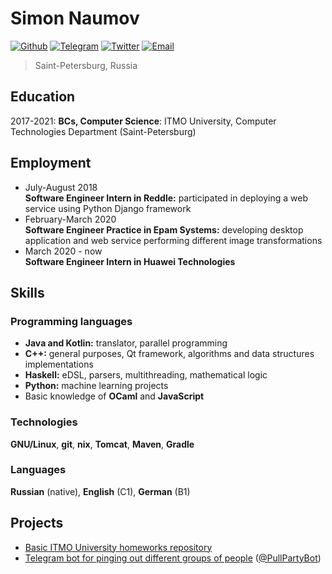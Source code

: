 # Simon Naumov

[![Github](https://img.shields.io/badge/github-nothingelsematters-black?logo=github)](https://github.com/nothingelsematters)
[![Telegram](https://img.shields.io/badge/telegram-itsfuntofantasize-blue?logo=telegram)](https://t.me/itsfuntofantasize)
[![Twitter](https://img.shields.io/badge/twitter-imsickdontjudge-blue?logo=twitter)](https://twitter.com/imsickdontjudge)
[![Email](https://img.shields.io/badge/email-daretoodefy@gmail.com-red?logo=gmail)](mailto:daretoodefy@gmail.com)

> Saint-Petersburg, Russia

## Education

2017-2021: **BCs, Computer Science**: ITMO University, Computer Technologies Department (Saint-Petersburg)

## Employment

+ July-August 2018  
  **Software Engineer Intern in Reddle:** participated in deploying a web service using Python Django framework
+ February-March 2020  
  **Software Engineer Practice in Epam Systems:** developing desktop application and web service performing different image transformations
+ March 2020 - now  
  **Software Engineer Intern in Huawei Technologies**

## Skills

### Programming languages

+ **Java and Kotlin:** translator, parallel programming
+ **C++:** general purposes, Qt framework, algorithms and data structures implementations
+ **Haskell:** eDSL, parsers, multithreading, mathematical logic
+ **Python:** machine learning projects
+ Basic knowledge of **OCaml** and **JavaScript**

### Technologies

**GNU/Linux**, **git**, **nix**, **Tomcat**, **Maven**, **Gradle**

### Languages

**Russian** (native), **English** (C1), **German** (B1)

## Projects

+ [Basic ITMO University homeworks repository](http://github.com/nothingelsematters/university)
+ [Telegram bot for pinging out different groups of people](http://github.com/pool-party/pull-party-bot) ([@PullPartyBot](http://t.me/PullPartyBot))
